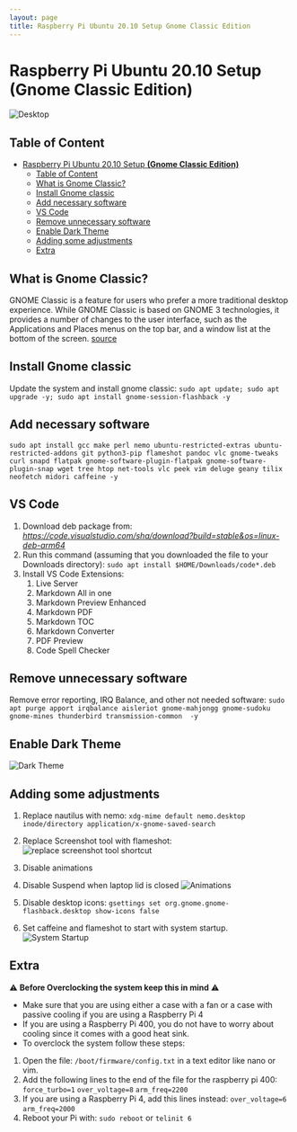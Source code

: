 ```yaml
---
layout: page
title: Raspberry Pi Ubuntu 20.10 Setup Gnome Classic Edition
---
```

# Raspberry Pi Ubuntu 20.10 Setup **(Gnome Classic Edition)**
![Desktop](../imgs/desktopuc.png)

## Table of Content
- [Raspberry Pi Ubuntu 20.10 Setup **(Gnome Classic Edition)**](#raspberry-pi-ubuntu-2010-setup-gnome-classic-edition)
  - [Table of Content](#table-of-content)
  - [What is Gnome Classic?](#what-is-gnome-classic)
  - [Install Gnome classic](#install-gnome-classic)
  - [Add necessary software](#add-necessary-software)
  - [VS Code](#vs-code)
  - [Remove unnecessary software](#remove-unnecessary-software)
  - [Enable Dark Theme](#enable-dark-theme)
  - [Adding some adjustments](#adding-some-adjustments)
  - [Extra](#extra)

## What is Gnome Classic?
GNOME Classic is a feature for users who prefer a more traditional desktop experience. While GNOME Classic is based on GNOME 3 technologies, it provides a number of changes to the user interface, such as the Applications and Places menus on the top bar, and a window list at the bottom of the screen.
[source](https://help.gnome.org/users/gnome-help/stable/gnome-classic.html.en)

## Install Gnome classic
Update the system and install gnome classic: `sudo apt update; sudo apt upgrade -y; sudo apt install gnome-session-flashback -y`

## Add necessary software
`sudo apt install gcc make perl nemo ubuntu-restricted-extras ubuntu-restricted-addons git python3-pip flameshot pandoc vlc gnome-tweaks curl snapd flatpak gnome-software-plugin-flatpak gnome-software-plugin-snap wget tree htop net-tools vlc peek vim deluge geany tilix neofetch midori caffeine -y`

## VS Code
1. Download deb package from: *https://code.visualstudio.com/sha/download?build=stable&os=linux-deb-arm64*
2. Run this command (assuming that you downloaded the file to your Downloads directory):
`sudo apt install $HOME/Downloads/code*.deb`
3. Install VS Code Extensions:
   1.  Live Server
   2.  Markdown All in one
   3.  Markdown Preview Enhanced
   4.  Markdown PDF
   5.  Markdown TOC
   6.  Markdown Converter
   7.  PDF Preview
   8.  Code Spell Checker

## Remove unnecessary software
Remove error reporting, IRQ Balance, and other not needed software:
`sudo apt purge apport irqbalance aisleriot gnome-mahjongg gnome-sudoku gnome-mines thunderbird transmission-common  -y`

## Enable Dark Theme 
![Dark Theme](../imgs/darktheme.png)

## Adding some adjustments
1. Replace nautilus with nemo: `xdg-mime default nemo.desktop inode/directory application/x-gnome-saved-search`

2. Replace Screenshot tool with flameshot:
   ![replace screenshot tool shortcut](../imgs/settingflameshot.gif)

3.  Disable animations
4.  Disable Suspend when laptop lid is closed
![Animations](../imgs/disableAnimations.png)

5.  Disable desktop icons: `gsettings set org.gnome.gnome-flashback.desktop show-icons false`

6. Set caffeine and flameshot to start with system startup.
![System Startup](../imgs/systemstartup.png)

## Extra
:warning: **Before Overclocking the system keep this in mind** :warning:
* Make sure that you are using either a case with a fan or a case with passive cooling if you are using a Raspberry Pi 4
* If you are using a Raspberry Pi 400, you do not have to worry about cooling since it comes with a good heat sink.
* To overclock the system follow these steps:
1. Open the file: `/boot/firmware/config.txt` in a text editor like nano or vim.
2. Add the following lines to the end of the file for the raspberry pi 400:
`force_turbo=1`
`over_voltage=8`
`arm_freq=2200`
3. If you are using a Raspberry Pi 4, add this lines instead:
`over_voltage=6`
`arm_freq=2000`
4. Reboot your Pi with: `sudo reboot` or `telinit 6`

